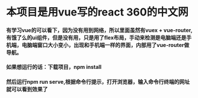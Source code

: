 # 本项目是用vue写的react 360的中文网
#### 有学习vue的可以看下，因为没有用到网络，所以里面虽然有vuex + vue-router,有饿了么的ui组件，但是没有用，只是用了flex布局，手动来检测是电脑端还是手机端，电脑端窗口大小变小，出现和手机端一样的界面，内部用了vue-router做导航。
#### 如果想运行的话：下载项目，npm install
#### 然后运行npm run serve,根据命令行提示，打开浏览器，输入命令行终端的网址就可以看到效果了
